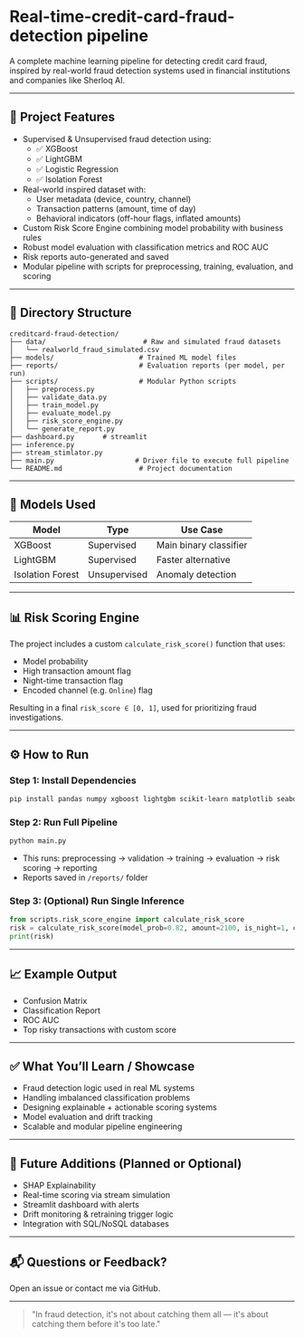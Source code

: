 # Real-time-credit-card-fraud-detection pipeline

A complete machine learning pipeline for detecting credit card fraud, inspired by real-world fraud detection systems used in financial institutions and companies like Sherloq AI.

---

## 🚀 Project Features

- Supervised & Unsupervised fraud detection using:
  - ✅ XGBoost
  - ✅ LightGBM
  - ✅ Logistic Regression
  - ✅ Isolation Forest
- Real-world inspired dataset with:
  - User metadata (device, country, channel)
  - Transaction patterns (amount, time of day)
  - Behavioral indicators (off-hour flags, inflated amounts)
- Custom Risk Score Engine combining model probability with business rules
- Robust model evaluation with classification metrics and ROC AUC
- Risk reports auto-generated and saved
- Modular pipeline with scripts for preprocessing, training, evaluation, and scoring

---

## 📁 Directory Structure

```
creditcard-fraud-detection/
├── data/                        # Raw and simulated fraud datasets
│   └── realworld_fraud_simulated.csv
├── models/                     # Trained ML model files
├── reports/                    # Evaluation reports (per model, per run)
├── scripts/                    # Modular Python scripts
│   ├── preprocess.py
│   ├── validate_data.py
│   ├── train_model.py
│   ├── evaluate_model.py
│   ├── risk_score_engine.py
│   └── generate_report.py
├── dashboard.py       # streamlit         
├── inference.py
├── stream_stimlator.py
├── main.py                    # Driver file to execute full pipeline
└── README.md                   # Project documentation
```

---

## 🧪 Models Used

| Model              | Type           | Use Case                  |
|-------------------|----------------|---------------------------|
| XGBoost            | Supervised     | Main binary classifier    |
| LightGBM           | Supervised     | Faster alternative        |
| Isolation Forest   | Unsupervised   | Anomaly detection         |

---

## 📊 Risk Scoring Engine

The project includes a custom `calculate_risk_score()` function that uses:
- Model probability
- High transaction amount flag
- Night-time transaction flag
- Encoded channel (e.g. `Online`) flag

Resulting in a final `risk_score ∈ [0, 1]`, used for prioritizing fraud investigations.

---

## ⚙️ How to Run

### Step 1: Install Dependencies
```bash
pip install pandas numpy xgboost lightgbm scikit-learn matplotlib seaborn faker
```

### Step 2: Run Full Pipeline
```bash
python main.py
```

- This runs: preprocessing → validation → training → evaluation → risk scoring → reporting
- Reports saved in `/reports/` folder

### Step 3: (Optional) Run Single Inference
```python
from scripts.risk_score_engine import calculate_risk_score
risk = calculate_risk_score(model_prob=0.82, amount=2100, is_night=1, channel_encoded=1, online_code=1)
print(risk)
```

---

## 📈 Example Output

- Confusion Matrix
- Classification Report
- ROC AUC
- Top risky transactions with custom score

---

## ✅ What You’ll Learn / Showcase

- Fraud detection logic used in real ML systems
- Handling imbalanced classification problems
- Designing explainable + actionable scoring systems
- Model evaluation and drift tracking
- Scalable and modular pipeline engineering

---

## 📌 Future Additions (Planned or Optional)

- SHAP Explainability
- Real-time scoring via stream simulation
- Streamlit dashboard with alerts
- Drift monitoring & retraining trigger logic
- Integration with SQL/NoSQL databases

---

## 📬 Questions or Feedback?
Open an issue or contact me via GitHub.

---

> "In fraud detection, it's not about catching them all — it's about catching them before it's too late."
